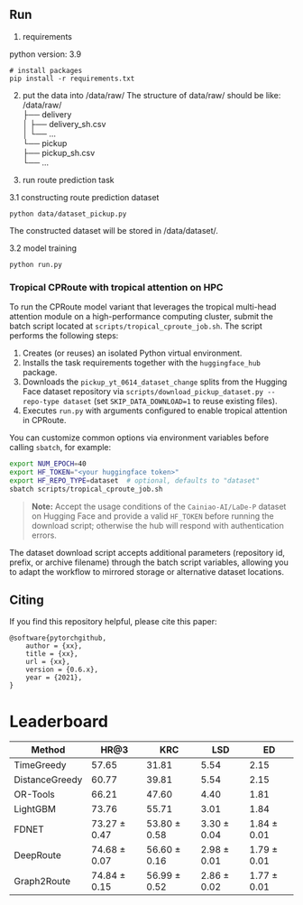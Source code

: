 
## Run
1. requirements

python version: 3.9
```shell
# install packages
pip install -r requirements.txt
```
2. put the data into /data/raw/
The structure of data/raw/ should be like:
/data/raw/  
├── delivery    
│   ├── delivery_sh.csv   
│   └── ...    
└── pickup  
    ├── pickup_sh.csv  
    └── ...  


3. run route prediction task


3.1 constructing route prediction dataset  
```shell
python data/dataset_pickup.py
```
The constructed dataset will be stored in /data/dataset/. 

3.2 model training
```shell
python run.py
```

### Tropical CPRoute with tropical attention on HPC

To run the CPRoute model variant that leverages the tropical multi-head attention
module on a high-performance computing cluster, submit the batch script located
at `scripts/tropical_cproute_job.sh`. The script performs the following steps:

1. Creates (or reuses) an isolated Python virtual environment.
2. Installs the task requirements together with the `huggingface_hub` package.
3. Downloads the `pickup_yt_0614_dataset_change` splits from the Hugging Face
   dataset repository via `scripts/download_pickup_dataset.py --repo-type
   dataset` (set `SKIP_DATA_DOWNLOAD=1` to reuse existing files).
4. Executes `run.py` with arguments configured to enable tropical attention in
   CPRoute.

You can customize common options via environment variables before calling
`sbatch`, for example:

```bash
export NUM_EPOCH=40
export HF_TOKEN="<your huggingface token>"
export HF_REPO_TYPE=dataset  # optional, defaults to "dataset"
sbatch scripts/tropical_cproute_job.sh
```

> **Note:** Accept the usage conditions of the `Cainiao-AI/LaDe-P` dataset on
> Hugging Face and provide a valid `HF_TOKEN` before running the download
> script; otherwise the hub will respond with authentication errors.

The dataset download script accepts additional parameters (repository id,
prefix, or archive filename) through the batch script variables, allowing you to
adapt the workflow to mirrored storage or alternative dataset locations.


## Citing
If you find this repository helpful, please cite this paper:

```shell
@software{pytorchgithub,
    author = {xx},
    title = {xx},
    url = {xx},
    version = {0.6.x},
    year = {2021},
}
```

# Leaderboard


| Method       | HR@3         | KRC          | LSD         | ED          |
|--------------|--------------|--------------|-------------|-------------|
| TimeGreedy   | 57.65        | 31.81        | 5.54        | 2.15        |
| DistanceGreedy | 60.77        | 39.81        | 5.54        | 2.15        |
| OR-Tools     | 66.21        | 47.60        | 4.40        | 1.81        |
| LightGBM     | 73.76        | 55.71        | 3.01        | 1.84        |
| FDNET        | 73.27 ± 0.47 | 53.80 ± 0.58 | 3.30 ± 0.04 | 1.84 ± 0.01 |
| DeepRoute    | 74.68 ± 0.07 | 56.60 ± 0.16 | 2.98 ± 0.01 | 1.79 ± 0.01 |
| Graph2Route  | 74.84 ± 0.15 | 56.99 ± 0.52 | 2.86 ± 0.02 | 1.77 ± 0.01 |
